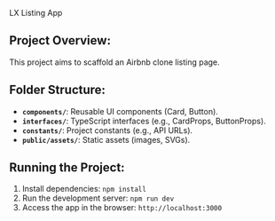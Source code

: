 LX Listing App

## Project Overview:
This project aims to scaffold an Airbnb clone listing page.

## Folder Structure:
- **`components/`**: Reusable UI components (Card, Button).
- **`interfaces/`**: TypeScript interfaces (e.g., CardProps, ButtonProps).
- **`constants/`**: Project constants (e.g., API URLs).
- **`public/assets/`**: Static assets (images, SVGs).

## Running the Project:
1. Install dependencies: `npm install`
2. Run the development server: `npm run dev`
3. Access the app in the browser: `http://localhost:3000`
